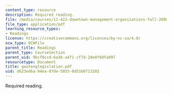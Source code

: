 ```yaml
---
content_type: resource
description: Required reading.
file: /media/courses/11-422-downtown-management-organizations-fall-2006/d623ed6a94ea07de50550d5160713202_gautenglegislation.pdf
file_type: application/pdf
learning_resource_types:
- Readings
license: https://creativecommons.org/licenses/by-nc-sa/4.0/
ocw_type: OCWFile
parent_title: Readings
parent_type: CourseSection
parent_uid: 9bcf0ccd-6a3b-a4f1-cf7d-20e8f60fa097
resourcetype: Document
title: gautenglegislation.pdf
uid: d623ed6a-94ea-07de-5055-0d5160713202
---
```

Required reading.